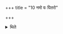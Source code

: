 +++
title = "10 नमो वः पितरो"

+++

<details><summary>थिते</summary>

नमो वः पितरो रसायेति नमस्काराञ्जपन्ति १०
</details>
